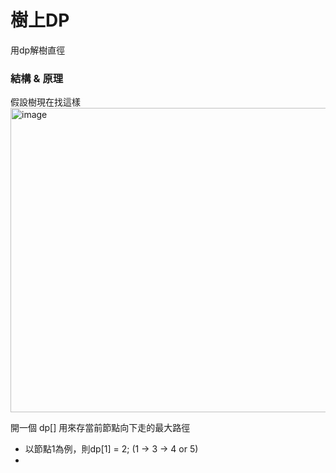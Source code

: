 # 樹上DP
用dp解樹直徑

### 結構 & 原理
假設樹現在找這樣 <br>
<img width="532" height="487" alt="image" src="https://github.com/user-attachments/assets/a5517272-322c-4a3d-b45d-2a8b74ccfe1d" />

 

開一個 dp[] 用來存當前節點向下走的最大路徑
- 以節點1為例，則dp[1] = 2; (1 -> 3 -> 4 or 5)
- 
